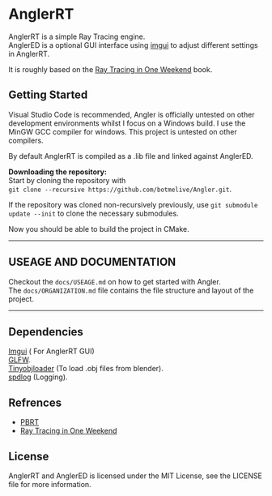 # AnglerRT
AnglerRT is a simple Ray Tracing engine.  
AnglerED is a optional GUI interface using [imgui](https://github.com/ocornut/imgui) to adjust different settings in AnglerRT.

It is roughly based on the [Ray Tracing in One Weekend](https://raytracing.github.io/books/RayTracingInOneWeekend.html) book.


## Getting Started
Visual Studio Code is recommended, Angler is officially untested on other development environments whilst I focus on a Windows build.
I use the MinGW GCC compiler for windows. This project is untested on other compilers.

By default AnglerRT is compiled as a .lib file and linked against AnglerED.

**Downloading the repository:**  
Start by cloning the repository with  
`git clone --recursive https://github.com/botmelive/Angler.git`.

If the repository was cloned non-recursively previously, use `git submodule update --init` to clone the necessary submodules.


Now you should be able to build the project in CMake.

***

## USEAGE AND DOCUMENTATION
Checkout the `docs/USEAGE.md` on how to get started with Angler.  
The `docs/ORGANIZATION.md` file contains the file structure and layout 
of the project.
***
## Dependencies
 [Imgui](https://github.com/ocornut/imgui) ( For AnglerRT GUI)   
 [GLFW](https://www.glfw.org/).  
 [Tinyobjloader](https://github.com/tinyobjloader/tinyobjloader) (To load .obj files from blender).  
 [spdlog](https://github.com/gabime/spdlog) (Logging).

 ## Refrences

 * [PBRT](https://www.pbrt.org/)  
 * [Ray Tracing in One Weekend](https://raytracing.github.io/books/RayTracingInOneWeekend.html)  


 
## License
AnglerRT and AnglerED is licensed under the MIT License, see the LICENSE file for more information.
